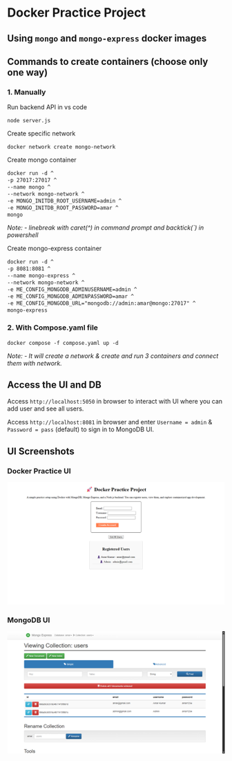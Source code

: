 # Docker Practice Project

## Using `mongo` and `mongo-express` docker images

## Commands to create containers (choose only one way)

### 1. Manually

Run backend API in vs code
```
node server.js
```

Create specific network
```
docker network create mongo-network
```

Create mongo container
```
docker run -d ^
-p 27017:27017 ^
--name mongo ^
--network mongo-network ^
-e MONGO_INITDB_ROOT_USERNAME=admin ^
-e MONGO_INITDB_ROOT_PASSWORD=amar ^
mongo
```

*Note: - linebreak with caret(^) in command prompt and backtick(`) in powershell*

Create mongo-express container
```
docker run -d ^
-p 8081:8081 ^
--name mongo-express ^
--network mongo-network ^
-e ME_CONFIG_MONGODB_ADMINUSERNAME=admin ^
-e ME_CONFIG_MONGODB_ADMINPASSWORD=amar ^
-e ME_CONFIG_MONGODB_URL="mongodb://admin:amar@mongo:27017" ^
mongo-express
```

### 2. With Compose.yaml file
```
docker compose -f compose.yaml up -d
```

*Note: - It will create a network & create and run 3 containers and connect them with network.*

## Access the UI and DB

Access `http://localhost:5050` in browser to interact with UI where you can add user and see all users.

Access `http://localhost:8081` in browser and enter `Username = admin` & `Password = pass` (default) to sign in to MongoDB UI.


## UI Screenshots

### Docker Practice UI
![Docker Practice UI](./Docker%20Practice%20UI.png)

### MongoDB UI
![MongoDB UI](./MongoDB%20UI.png)
